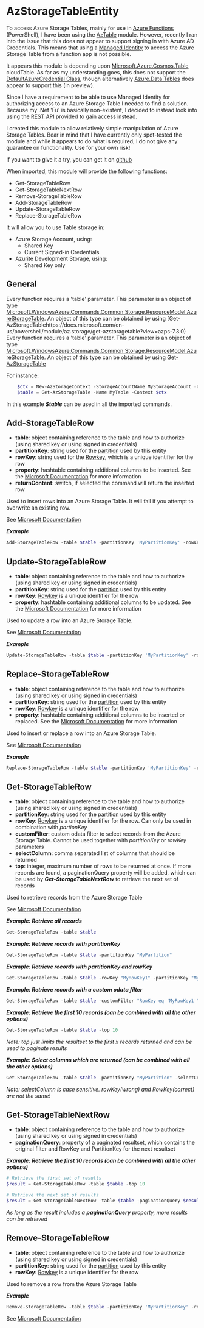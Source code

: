 # AzStorageTableEntity

To access Azure Storage Tables, mainly for use in [Azure Functions](https://docs.microsoft.com/en-us/azure/azure-functions/functions-reference-powershell?tabs=portal) (PowerShell), I have been using the [AzTable](https://github.com/paulomarquesc/AzureRmStorageTable) module. However, recently I ran into the issue that this does not appear to support signing in with Azure AD Credentials. This means that using a [Managed Identity](https://docs.microsoft.com/en-us/azure/active-directory/managed-identities-azure-resources/overview) to access the Azure Storage Table from a function app is not possible.

It appears this module is depending upon [Microsoft.Azure.Cosmos.Table](https://docs.microsoft.com/en-us/dotnet/api/microsoft.azure.cosmos.table?view=azure-dotnet) cloudTable. As far as my understanding goes, this does not support the [DefaultAzureCredential Class](https://docs.microsoft.com/en-us/dotnet/api/azure.identity.defaultazurecredential?view=azure-dotnet), though alternatively [Azure.Data.Tables](https://docs.microsoft.com/en-us/dotnet/api/azure.data.tables?view=azure-dotnet) does appear to support this (in preview).

Since I have a requirement to be able to use Managed Identity for authorizing access to an Azure Storage Table I needed to find a solution. Because my .Net 'Fu' is basically non-existent, I decided to instead look into using the [REST API](https://docs.microsoft.com/en-us/rest/api/storageservices/table-service-concepts) provided to gain access instead.

I created this module to allow relatively simple manipulation of Azure Storage Tables. Bear in mind that I have currently only spot-tested the module and while it appears to do what is required, I do not give any guarantee on functionality. Use for your own risk!

If you want to give it a try, you can get it on [github](https://github.com/AndrevdG/AzStorageTableEntity)

When imported, this module will provide the following functions:

- Get-StorageTableRow
- Get-StorageTableNextRow
- Remove-StorageTableRow
- Add-StorageTableRow
- Update-StorageTableRow
- Replace-StorageTableRow

It will allow you to use Table storage in:

- Azure Storage Account, using:
   - Shared Key
   - Current Signed-in Credentials
- Azurite Development Storage, using:
    - Shared Key only

## General
Every function requires a 'table' parameter. This parameter is an object of type [Microsoft.WindowsAzure.Commands.Common.Storage.ResourceModel.AzureStorageTable](https://docs.microsoft.com/en-us/dotnet/api/microsoft.windowsazure.commands.common.storage.resourcemodel.azurestoragetable?view=az-ps-latest). An object of this type can be obtained by using [Get-AzStorageTablehttps://docs.microsoft.com/en-us/powershell/module/az.storage/get-azstoragetable?view=azps-7.3.0)
Every function requires a 'table' parameter. This parameter is an object of type [Microsoft.WindowsAzure.Commands.Common.Storage.ResourceModel.AzureStorageTable](https://docs.microsoft.com/en-us/dotnet/api/microsoft.windowsazure.commands.common.storage.resourcemodel.azurestoragetable?view=az-ps-latest). An object of this type can be obtained by using [Get-AzStorageTable]()

For instance:

```PowerShell
    $ctx = New-AzStorageContext -StorageAccountName MyStorageAccount -UseConnectedAccount
    $table = Get-AzStorageTable -Name MyTable -Context $ctx
```
In this example **_$table_** can be used in all the imported commands.

## Add-StorageTableRow
- **table**: object containing reference to the table and how to authorize (using shared key or using signed in credentials)
- **partitionKey**: string used for the [partition](https://docs.microsoft.com/en-us/rest/api/storageservices/understanding-the-table-service-data-model#partitionkey-property) used by this entity
- **rowKey**: string used for the [Rowkey](https://docs.microsoft.com/en-us/rest/api/storageservices/understanding-the-table-service-data-model#rowkey-property), which is a unique identifier for the row
- **property**: hashtable containing additional columns to be inserted. See the [Microsoft Documentation](https://docs.microsoft.com/en-us/rest/api/storageservices/inserting-and-updating-entities#constructing-the-json-feed) for more information
- **returnContent**: switch, if selected the command will return the inserted row

Used to insert rows into an Azure Storage Table. It will fail if you attempt to overwrite an existing row. 

See [Microsoft Documentation](https://docs.microsoft.com/en-us/rest/api/storageservices/insert-entity)

**_Example_**
```PowerShell
Add-StorageTableRow -table $table -partitionKey 'MyPartitionKey' -rowKey 'MyRowKey' -property @{"CustomerCode@odata.type" = "Edm.Guid"; "CustomerCode" = "c9da6455-213d-42c9-9a79-3e9149a57833"}
```

## Update-StorageTableRow
- **table**: object containing reference to the table and how to authorize (using shared key or using signed in credentials)
- **partitionKey**: string used for the [partition](https://docs.microsoft.com/en-us/rest/api/storageservices/understanding-the-table-service-data-model#partitionkey-property) used by this entity
- **rowKey**: [Rowkey](https://docs.microsoft.com/en-us/rest/api/storageservices/understanding-the-table-service-data-model#rowkey-property) is a unique identifier for the row
- **property**: hashtable containing additional columns to be updated. See the [Microsoft Documentation](https://docs.microsoft.com/en-us/rest/api/storageservices/inserting-and-updating-entities#constructing-the-json-feed) for more information

Used to update a row into an Azure Storage Table.

See [Microsoft Documentation](https://learn.microsoft.com/en-us/rest/api/storageservices/merge-entity)

**_Example_**
```PowerShell
Update-StorageTableRow -table $table -partitionKey 'MyPartitionKey' -rowKey 'MyRowKey' -property @{"CustomerCode@odata.type" = "Edm.Guid"; "CustomerCode" = "c9da6455-213d-42c9-9a79-3e9149a57833"}
```

## Replace-StorageTableRow
- **table**: object containing reference to the table and how to authorize (using shared key or using signed in credentials)
- **partitionKey**: string used for the [partition](https://docs.microsoft.com/en-us/rest/api/storageservices/understanding-the-table-service-data-model#partitionkey-property) used by this entity
- **rowKey**: [Rowkey](https://docs.microsoft.com/en-us/rest/api/storageservices/understanding-the-table-service-data-model#rowkey-property) is a unique identifier for the row
- **property**: hashtable containing additional columns to be inserted or replaced. See the [Microsoft Documentation](https://docs.microsoft.com/en-us/rest/api/storageservices/inserting-and-updating-entities#constructing-the-json-feed) for more information

Used to insert or replace a row into an Azure Storage Table.

See [Microsoft Documentation](https://docs.microsoft.com/en-us/rest/api/storageservices/update-entity2)

**_Example_**
```PowerShell
Replace-StorageTableRow -table $table -partitionKey 'MyPartitionKey' -rowKey 'MyRowKey' -property @{"CustomerCode@odata.type" = "Edm.Guid"; "CustomerCode" = "c9da6455-213d-42c9-9a79-3e9149a57833"}
```

## Get-StorageTableRow
- **table**: object containing reference to the table and how to authorize (using shared key or using signed in credentials)
- **partitionKey**: string used for the [partition](https://docs.microsoft.com/en-us/rest/api/storageservices/understanding-the-table-service-data-model#partitionkey-property) used by this entity
- **rowKey**: [Rowkey](https://docs.microsoft.com/en-us/rest/api/storageservices/understanding-the-table-service-data-model#rowkey-property) is a unique identifier for the row. Can only be used in combination with _partionKey_
- **customFilter**: custom odata filter to select records from the Azure Storage Table. Cannot be used together with _partitionKey_ or _rowKey_ parameters
- **selectColumn**: comma separated list of columns that should be returned
- **top**: integer, maximum number of rows to be returned at once. If more records are found, a paginationQuery property will be added, which can be used by **_Get-StorageTableNextRow_** to retrieve the next set of records

Used to retrieve records from the Azure Storage Table

See [Microsoft Documentation](https://docs.microsoft.com/en-us/rest/api/storageservices/query-entities)

**_Example: Retrieve all records_**
```PowerShell
Get-StorageTableRow -table $table
```

**_Example: Retrieve records with partitionKey_**
```PowerShell
Get-StorageTableRow -table $table -partitionKey "MyPartition"
```

**_Example: Retrieve records with partitionKey and rowKey_**
```PowerShell
Get-StorageTableRow -table $table -rowKey "MyRowKey1" -partitionKey "MyPartition"
```

**_Example: Retrieve records with a custom odata filter_**
```PowerShell
Get-StorageTableRow -table $table -customFilter "RowKey eq 'MyRowKey1'"
```

**_Example: Retrieve the first 10 records (can be combined with all the other options)_**
```PowerShell
Get-StorageTableRow -table $table -top 10
```
_Note: top just limits the resultset to the first x records returned and can be used to paginate results_

**_Example: Select columns which are returned (can be combined with all the other options)_**
```PowerShell
Get-StorageTableRow -table $table -partitionKey "MyPartition" -selectColumn RowKey
```
_Note: selectColumn is case sensitive. rowKey(wrong) and RowKey(correct) are not the same!_
## Get-StorageTableNextRow
- **table**: object containing reference to the table and how to authorize (using shared key or using signed in credentials)
- **paginationQuery**: property of a paginated resultset, which contains the original filter and RowKey and PartitionKey for the next resultset

**_Example: Retrieve the first 10 records (can be combined with all the other options)_**
```PowerShell
# Retrieve the first set of results
$result = Get-StorageTableRow -table $table -top 10

# Retrieve the next set of results
$result = Get-StorageTableNextRow -table $table -paginationQuery $result.paginationQuery
```
_As long as the result includes a **paginationQuery** property, more results can be retrieved_

## Remove-StorageTableRow
- **table**: object containing reference to the table and how to authorize (using shared key or using signed in credentials)
- **partitionKey**: string used for the [partition](https://docs.microsoft.com/en-us/rest/api/storageservices/understanding-the-table-service-data-model#partitionkey-property) used by this entity
- **rowKey**: [Rowkey](https://docs.microsoft.com/en-us/rest/api/storageservices/understanding-the-table-service-data-model#rowkey-property) is a unique identifier for the row

Used to remove a row from the Azure Storage Table

**_Example_**
```PowerShell
Remove-StorageTableRow -table $table -partitionKey 'MyPartitionKey' -rowKey 'MyRowKey'
```

See [Microsoft Documentation](https://docs.microsoft.com/en-us/rest/api/storageservices/delete-entity1)





